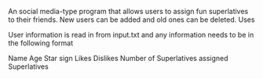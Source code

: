 An social media-type program that allows users to assign fun superlatives to their friends. New users can be added and old ones can be deleted. Uses 

User information is read in from input.txt and any information needs to be in the following format

Name
Age
Star sign
Likes
Dislikes
Number of Superlatives assigned
Superlatives
